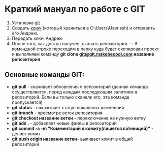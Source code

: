 ﻿# Краткий мануал по работе с GIT

1. Установка [git](https://git-scm.com/downloads)
2. Создать [ключ](http://git-scm.com/book/ru/Git-%D0%BD%D0%B0-%D1%81%D0%B5%D1%80%D0%B2%D0%B5%D1%80%D0%B5-%D0%A1%D0%BE%D0%B7%D0%B4%D0%B0%D0%BD%D0%B8%D0%B5-%D0%BE%D1%82%D0%BA%D1%80%D1%8B%D1%82%D0%BE%D0%B3%D0%BE-SSH-%D0%BA%D0%BB%D1%8E%D1%87%D0%B0) (который храниться в C:\Users\User\.ssh) и отправить его Андрею.
3. Передать ключ Андрею
4. После того, как доступ получен, скачать репозиторий.
-- В командной строке переходим в папку куда будет скопирован проект и выполняем команду **git clone git@git.makebecool.com:название репозитория**

## Основные команды GIT:
- **git pull** - скачивает обновления с репозиторий (данная команда осуществляется, перед каждым последующим залитием в репозиторий. Если вы только скачали его, эта команда пропускается)
- **git status** - показывает статус локальных изменений
- **git branch** - просмотре веток репозитория
- **git checkout название ветки** - переключение на нужную ветку
- **git add .** - добавляет новые файлы в репозиторий
- **git commit -a -m "Комментарий к комиту(пишется латиницей)"** - делает комит
- **git push origin название ветки**- выливает комит в общий репозиторий